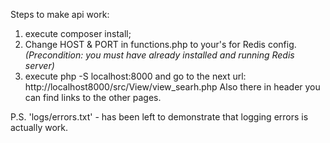 Steps to make api work:
1. execute composer install;
2. Change HOST & PORT in functions.php to your's for Redis config.
*(Precondition: you must have already installed and running Redis server)*
3. execute php -S localhost:8000 and go to the next url: http://localhost8000/src/View/view_searh.php 
Also there in header you can find links to the other pages.

P.S. 'logs/errors.txt' - has been left to demonstrate that logging errors is actually work.